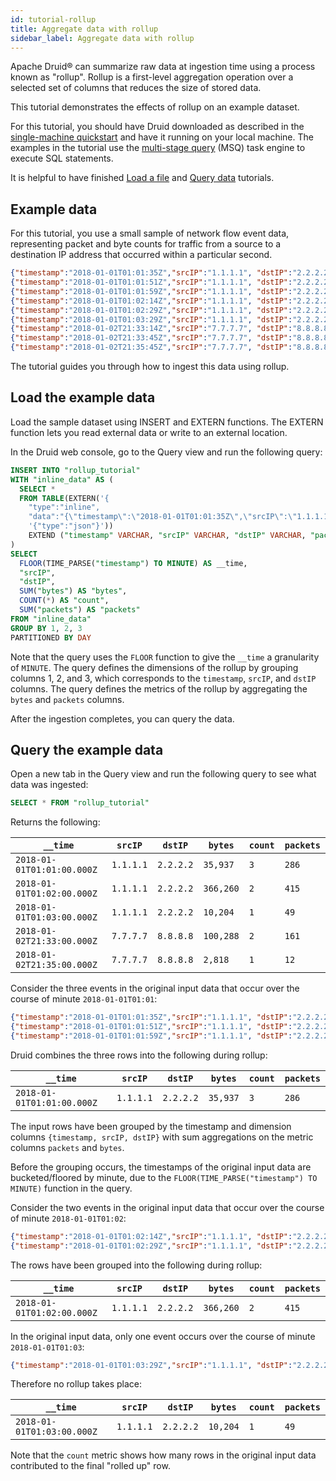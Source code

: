 ```yaml
---
id: tutorial-rollup
title: Aggregate data with rollup
sidebar_label: Aggregate data with rollup
---
```


<!--
  ~ Licensed to the Apache Software Foundation (ASF) under one
  ~ or more contributor license agreements.  See the NOTICE file
  ~ distributed with this work for additional information
  ~ regarding copyright ownership.  The ASF licenses this file
  ~ to you under the Apache License, Version 2.0 (the
  ~ "License"); you may not use this file except in compliance
  ~ with the License.  You may obtain a copy of the License at
  ~
  ~   http://www.apache.org/licenses/LICENSE-2.0
  ~
  ~ Unless required by applicable law or agreed to in writing,
  ~ software distributed under the License is distributed on an
  ~ "AS IS" BASIS, WITHOUT WARRANTIES OR CONDITIONS OF ANY
  ~ KIND, either express or implied.  See the License for the
  ~ specific language governing permissions and limitations
  ~ under the License.
  -->


Apache Druid&circledR; can summarize raw data at ingestion time using a process known as "rollup". Rollup is a first-level aggregation operation over a selected set of columns that reduces the size of stored data.

This tutorial demonstrates the effects of rollup on an example dataset.

For this tutorial, you should have Druid downloaded as described in
the [single-machine quickstart](index.md) and have it running on your local machine. The examples in the tutorial use the [multi-stage query](../multi-stage-query/index.md) (MSQ) task engine to execute SQL statements.

It is helpful to have finished [Load a file](../tutorials/tutorial-batch.md) and [Query data](../tutorials/tutorial-query.md) tutorials.

## Example data

For this tutorial, you use a small sample of network flow event data, representing packet and byte counts for traffic from a source to a destination IP address that occurred within a particular second.

```json
{"timestamp":"2018-01-01T01:01:35Z","srcIP":"1.1.1.1", "dstIP":"2.2.2.2","packets":20,"bytes":9024}
{"timestamp":"2018-01-01T01:01:51Z","srcIP":"1.1.1.1", "dstIP":"2.2.2.2","packets":255,"bytes":21133}
{"timestamp":"2018-01-01T01:01:59Z","srcIP":"1.1.1.1", "dstIP":"2.2.2.2","packets":11,"bytes":5780}
{"timestamp":"2018-01-01T01:02:14Z","srcIP":"1.1.1.1", "dstIP":"2.2.2.2","packets":38,"bytes":6289}
{"timestamp":"2018-01-01T01:02:29Z","srcIP":"1.1.1.1", "dstIP":"2.2.2.2","packets":377,"bytes":359971}
{"timestamp":"2018-01-01T01:03:29Z","srcIP":"1.1.1.1", "dstIP":"2.2.2.2","packets":49,"bytes":10204}
{"timestamp":"2018-01-02T21:33:14Z","srcIP":"7.7.7.7", "dstIP":"8.8.8.8","packets":38,"bytes":6289}
{"timestamp":"2018-01-02T21:33:45Z","srcIP":"7.7.7.7", "dstIP":"8.8.8.8","packets":123,"bytes":93999}
{"timestamp":"2018-01-02T21:35:45Z","srcIP":"7.7.7.7", "dstIP":"8.8.8.8","packets":12,"bytes":2818}
```

The tutorial guides you through how to ingest this data using rollup.

## Load the example data

Load the sample dataset using INSERT and EXTERN functions. The EXTERN function lets you read external data or write to an external location.

In the Druid web console, go to the Query view and run the following query:

```sql
INSERT INTO "rollup_tutorial"
WITH "inline_data" AS (
  SELECT *
  FROM TABLE(EXTERN('{
    "type":"inline",
    "data":"{\"timestamp\":\"2018-01-01T01:01:35Z\",\"srcIP\":\"1.1.1.1\",\"dstIP\":\"2.2.2.2\",\"packets\":20,\"bytes\":9024}\n{\"timestamp\":\"2018-01-01T01:02:14Z\",\"srcIP\":\"1.1.1.1\",\"dstIP\":\"2.2.2.2\",\"packets\":38,\"bytes\":6289}\n{\"timestamp\":\"2018-01-01T01:01:59Z\",\"srcIP\":\"1.1.1.1\",\"dstIP\":\"2.2.2.2\",\"packets\":11,\"bytes\":5780}\n{\"timestamp\":\"2018-01-01T01:01:51Z\",\"srcIP\":\"1.1.1.1\",\"dstIP\":\"2.2.2.2\",\"packets\":255,\"bytes\":21133}\n{\"timestamp\":\"2018-01-01T01:02:29Z\",\"srcIP\":\"1.1.1.1\",\"dstIP\":\"2.2.2.2\",\"packets\":377,\"bytes\":359971}\n{\"timestamp\":\"2018-01-01T01:03:29Z\",\"srcIP\":\"1.1.1.1\",\"dstIP\":\"2.2.2.2\",\"packets\":49,\"bytes\":10204}\n{\"timestamp\":\"2018-01-02T21:33:14Z\",\"srcIP\":\"7.7.7.7\",\"dstIP\":\"8.8.8.8\",\"packets\":38,\"bytes\":6289}\n{\"timestamp\":\"2018-01-02T21:33:45Z\",\"srcIP\":\"7.7.7.7\",\"dstIP\":\"8.8.8.8\",\"packets\":123,\"bytes\":93999}\n{\"timestamp\":\"2018-01-02T21:35:45Z\",\"srcIP\":\"7.7.7.7\",\"dstIP\":\"8.8.8.8\",\"packets\":12,\"bytes\":2818}"}', 
    '{"type":"json"}')) 
    EXTEND ("timestamp" VARCHAR, "srcIP" VARCHAR, "dstIP" VARCHAR, "packets" BIGINT, "bytes" BIGINT)
)
SELECT
  FLOOR(TIME_PARSE("timestamp") TO MINUTE) AS __time,
  "srcIP",
  "dstIP",
  SUM("bytes") AS "bytes",
  COUNT(*) AS "count",
  SUM("packets") AS "packets"
FROM "inline_data"
GROUP BY 1, 2, 3
PARTITIONED BY DAY
```

Note that the query uses the `FLOOR` function to give the `__time` a granularity of `MINUTE`. The query defines the dimensions of the rollup by grouping columns 1, 2, and 3, which corresponds to the `timestamp`, `srcIP`, and `dstIP` columns. The query defines the metrics of the rollup by aggregating the `bytes` and `packets` columns.

After the ingestion completes, you can query the data.

## Query the example data

Open a new tab in the Query view and run the following query to see what data was ingested:

```sql
SELECT * FROM "rollup_tutorial"
```

Returns the following:

| `__time` | `srcIP` | `dstIP` | `bytes` | `count` | `packets` |
| -- | -- | -- | -- | -- | -- |
| `2018-01-01T01:01:00.000Z` | `1.1.1.1` | `2.2.2.2` | `35,937` | `3` | `286` |
| `2018-01-01T01:02:00.000Z` | `1.1.1.1` | `2.2.2.2` | `366,260` | `2` | `415` |
| `2018-01-01T01:03:00.000Z` | `1.1.1.1` | `2.2.2.2` | `10,204` | `1` | `49` |
| `2018-01-02T21:33:00.000Z` | `7.7.7.7` | `8.8.8.8` | `100,288` | `2` | `161` |
| `2018-01-02T21:35:00.000Z` | `7.7.7.7` | `8.8.8.8` | `2,818` | `1` | `12` |


Consider the three events in the original input data that occur over the course of minute `2018-01-01T01:01`:

```json
{"timestamp":"2018-01-01T01:01:35Z","srcIP":"1.1.1.1", "dstIP":"2.2.2.2","packets":20,"bytes":9024}
{"timestamp":"2018-01-01T01:01:51Z","srcIP":"1.1.1.1", "dstIP":"2.2.2.2","packets":255,"bytes":21133}
{"timestamp":"2018-01-01T01:01:59Z","srcIP":"1.1.1.1", "dstIP":"2.2.2.2","packets":11,"bytes":5780}
```

Druid combines the three rows into the following during rollup:

| `__time` | `srcIP` | `dstIP` | `bytes` | `count` | `packets` |
| -- | -- | -- | -- | -- | -- |
| `2018-01-01T01:01:00.000Z` | `1.1.1.1` | `2.2.2.2` | `35,937` | `3` | `286` |

The input rows have been grouped by the timestamp and dimension columns `{timestamp, srcIP, dstIP}` with sum aggregations on the metric columns `packets` and `bytes`.

Before the grouping occurs, the timestamps of the original input data are bucketed/floored by minute, due to the `FLOOR(TIME_PARSE("timestamp") TO MINUTE)` function in the query.

Consider the two events in the original input data that occur over the course of minute `2018-01-01T01:02`:

```json
{"timestamp":"2018-01-01T01:02:14Z","srcIP":"1.1.1.1", "dstIP":"2.2.2.2","packets":38,"bytes":6289}
{"timestamp":"2018-01-01T01:02:29Z","srcIP":"1.1.1.1", "dstIP":"2.2.2.2","packets":377,"bytes":359971}
```

The rows have been grouped into the following during rollup:

| `__time` | `srcIP` | `dstIP` | `bytes` | `count` | `packets` |
| -- | -- | -- | -- | -- | -- |
| `2018-01-01T01:02:00.000Z` | `1.1.1.1` | `2.2.2.2` | `366,260` | `2` | `415` |

In the original input data, only one event occurs over the course of minute `2018-01-01T01:03`:

```json
{"timestamp":"2018-01-01T01:03:29Z","srcIP":"1.1.1.1", "dstIP":"2.2.2.2","packets":49,"bytes":10204}
```

Therefore no rollup takes place:

| `__time` | `srcIP` | `dstIP` | `bytes` | `count` | `packets` |
| -- | -- | -- | -- | -- | -- |
| `2018-01-01T01:03:00.000Z` | `1.1.1.1` | `2.2.2.2` | `10,204` | `1` | `49` |

Note that the `count` metric shows how many rows in the original input data contributed to the final "rolled up" row.

